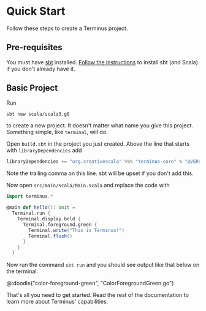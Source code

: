 # Quick Start

Follow these steps to create a Terminus project.


## Pre-requisites

You must have [sbt] installed. [Follow the instructions][download] to install sbt (and Scala) if you don't already have it.


## Basic Project

Run

```bash
sbt new scala/scala3.g8
```

to create a new project. It doesn't matter what name you give this project. Something simple, like `terminal`, will do.

Open `build.sbt` in the project you just created. Above the line that starts with `libraryDependencies` add

```scala
libraryDependencies += "org.creativescala" %%% "terminus-core" % "@VERSION@",
```

Note the trailing comma on this line. sbt will be upset if you don't add this.

Now open `src/main/scala/Main.scala` and replace the code with

```scala
import terminus.*

@main def hello(): Unit =
  Terminal.run {
    Terminal.display.bold {
      Terminal.foreground.green {
        Terminal.write("This is Terminus!")
        Terminal.flush()
      }
    }
  }
```

Now run the command `sbt run` and you should see output like that below on the terminal.

@:doodle("color-foreground-green", "ColorForegroundGreen.go")

That's all you need to get started. Read the rest of the documentation to learn more about Terminus' capabilities.

[sbt]: https://www.scala-sbt.org/
[download]: https://www.scala-lang.org/download/
